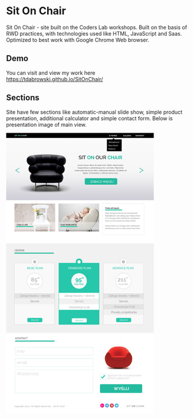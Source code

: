 # Sit On Chair
Sit On Chair - site built on the Coders Lab workshops.
Built on the basis of RWD practices, with technologies used like HTML, JavaScript and Saas.
Optimized to best work with Google Chrome Web browser.

## Demo
You can visit and view my work here https://tdabrowski.github.io/SitOnChair/

## Sections
Site have few sections like automatic-manual slide show, simple product presentation,
additional calculator and simple contact form. Below is presentation image of main view.

<img alt="Logo" src="images/siteview.jpg" width="400">
